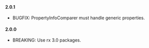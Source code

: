#### 2.0.1
* BUGFIX: PropertyInfoComparer must handle generic properties.

#### 2.0.0
* BREAKING: Use rx 3.0 packages.